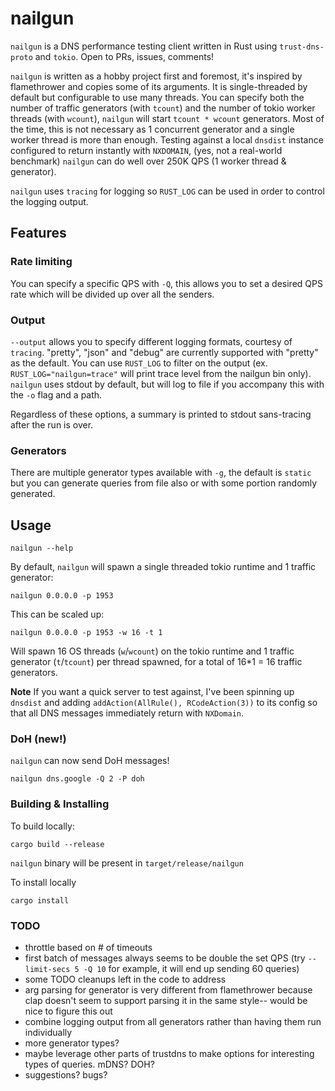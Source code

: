 # nailgun

`nailgun` is a DNS performance testing client written in Rust using `trust-dns-proto` and `tokio`. Open to PRs, issues, comments!

`nailgun` is written as a hobby project first and foremost, it's inspired by flamethrower and copies some of its arguments. It is single-threaded by default but configurable to use many threads. You can specify both the number of traffic generators (with `tcount`) and the number of tokio worker threads (with `wcount`), `nailgun` will start `tcount * wcount` generators. Most of the time, this is not necessary as 1 concurrent generator and a single worker thread is more than enough. Testing against a local `dnsdist` instance configured to return instantly with `NXDOMAIN`, (yes, not a real-world benchmark) `nailgun` can do well over 250K QPS (1 worker thread & generator).

`nailgun` uses `tracing` for logging so `RUST_LOG` can be used in order to control the logging output.

## Features

### Rate limiting

You can specify a specific QPS with `-Q`, this allows you to set a desired QPS rate which will be divided up over all the senders.

### Output

`--output` allows you to specify different logging formats, courtesy of `tracing`. "pretty", "json" and "debug" are currently supported with "pretty" as the default. You can use `RUST_LOG` to filter on the output (ex. `RUST_LOG="nailgun=trace"` will print trace level from the nailgun bin only). `nailgun` uses stdout by default, but will log to file if you accompany this with the `-o` flag and a path.

Regardless of these options, a summary is printed to stdout sans-tracing after the run is over.

### Generators

There are multiple generator types available with `-g`, the default is `static` but you can generate queries from file also or with some portion randomly generated.

## Usage

```
nailgun --help
```

By default, `nailgun` will spawn a single threaded tokio runtime and 1 traffic generator:

```
nailgun 0.0.0.0 -p 1953
```

This can be scaled up:

```
nailgun 0.0.0.0 -p 1953 -w 16 -t 1
```

Will spawn 16 OS threads (`w`/`wcount`) on the tokio runtime and 1 traffic generator (`t`/`tcount`) per thread spawned, for a total of 16\*1 = 16 traffic generators.

**Note** If you want a quick server to test against, I've been spinning up `dnsdist` and adding `addAction(AllRule(), RCodeAction(3))` to its config so that all DNS messages immediately return with `NXDomain`.

### DoH (new!)

`nailgun` can now send DoH messages!

```
nailgun dns.google -Q 2 -P doh
```

### Building & Installing

To build locally:

```
cargo build --release
```

`nailgun` binary will be present in `target/release/nailgun`

To install locally

```
cargo install
```

### TODO

- throttle based on # of timeouts
- first batch of messages always seems to be double the set QPS (try `--limit-secs 5 -Q 10` for example, it will end up sending 60 queries)
- some TODO cleanups left in the code to address
- arg parsing for generator is very different from flamethrower because clap doesn't seem to support parsing it in the same style-- would be nice to figure this out
- combine logging output from all generators rather than having them run individually
- more generator types?
- maybe leverage other parts of trustdns to make options for interesting types of queries. mDNS? DOH?
- suggestions? bugs?
